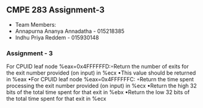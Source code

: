 ## CMPE 283 Assignment-3
- Team Members: 
- Annapurna Ananya Annadatha - 015218385
- Indhu Priya Reddem - 015930148

### Assignment - 3

For CPUID leaf node %eax=0x4FFFFFFD:◦Return the number of exits for the exit number provided (on input) in %ecx
▪This value should be returned in %eax 
•For CPUID leaf node %eax=0x4FFFFFFC: ◦Return the time spent processing the exit number provided (on input) in %ecx
▪Return the high 32 bits of the total time spent for that exit in %ebx
▪Return the low 32 bits of the total time spent for that exit in %ecx

